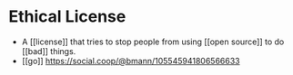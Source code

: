 # Ethical License

- A [[license]] that tries to stop people from using [[open source]] to do [[bad]] things.
- [[go]] https://social.coop/@bmann/105545941806566633


